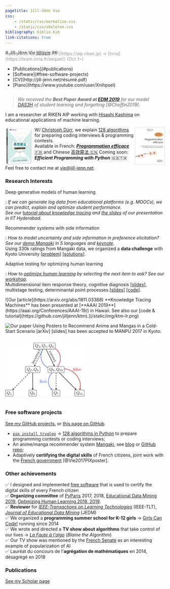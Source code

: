 ```yaml
---
pagetitle: Jill-Jênn Vie
css:
    - /static/css/normalize.css
    - /static/css/skeleton.css
bibliography: biblio.bib
link-citations: true
---
```

<div class="container">
<div style="display: flex; flex-flow: row wrap;">
<div>
# Jill-Jênn Vie <a class="twitter-follow-button" href="https://twitter.com/jjvie" data-show-count="false">\@jjvie</a>
## <span style="color: #999; margin-top: -1em; display: block">Researcher at [RIKEN AIP](https://aip.riken.jp) → [Inria](https://team.inria.fr/sequel/) (Oct 1~)</span>
</div>
<nav><ul>
<li>[Publications](#publications)</li>
<li>[Software](#free-software-projects)</li>
<li>[CV](http://jill-jenn.net/résumé.pdf)</li>
<li>[Piano](https://www.youtube.com/user/Xnihpsel)</li>
</ul></nav>
</div>
<script async src="https://platform.twitter.com/widgets.js" charset="utf-8"></script>

> *We received the **Best Paper Award at [EDM 2019](http://educationaldatamining.org/edm2019/)** for our model [DAS3H](https://arxiv.org/abs/1905.06873) of student learning and forgetting [@Choffin2019].*

I am a researcher at RIKEN AIP working with [Hisashi Kashima](https://hkashima.github.io/index_e.html) on educational applications of machine learning.

[<img src="/static/img/tryalgo.png" style="border: 1px solid #ddd" height="116" align="right" />](http://tryalgo.org/book/)

[<img src="/static/img/tryalgo-cn.jpg" style="border: 0px solid #ddd; margin-right: 0.5em" height="120" align="left" />](https://book.douban.com/subject/30210075/)

W/ [Christoph Dürr](http://www-desir.lip6.fr/~durrc/), we explain [128 algorithms](http://tryalgo.org/code/) for preparing coding interviews & programming contests.  
Available in French: [***Programmation efficace*** 🇫🇷](http://tryalgo.org/book/) and Chinese [高效算法 🇨🇳](https://book.douban.com/subject/30210075/) Coming soon: ***Efficient Programming with Python*** 🇬🇧🇹🇼

Feel free to contact me at [vie@jill-jenn.net](mailto:vie@jill-jenn.net).


### Research Interests

Deep generative models of human learning

:   *If we can generate log data from educational platforms (e.g. MOOCs), we can predict, explain and optimize student performance.  
See our [tutorial about knowledge tracing](https://github.com/jilljenn/ktm) and [the slides](http://jiji.cat/bigdata/iith-jjv.pdf) of our presentation in IIT Hyderabad.*

Recommender systems with side information

:   *How to model uncertainty and side information in preference elicitation? See our [demo Mangaki](https://mangaki.fr) in 5 languages and [keynote](http://research.mangaki.fr/2018/07/15/ai-for-manga-and-anime/)*.  
Using 330k ratings from Mangaki data, we organized a **data challenge** with Kyoto University [[problem]](http://research.mangaki.fr/2017/07/18/mangaki-data-challenge-en/) [[solutions]](http://research.mangaki.fr/2017/10/08/mangaki-data-challenge-winners-en/).

Adaptive testing for optimizing human learning

:   *How to [optimize human learning](https://humanlearn.io) by selecting the next item to ask? See our [workshop](https://humanlearn.io).*  
Multidimensional item response theory, cognitive diagnosis [[slides]](http://jill-jenn.net/_static/slides/genma-bsi.pdf), multistage testing, determinantal point processes [[slides]](http://jill-jenn.net/_static/slides/iacat2017.pdf) [[code]](https://github.com/jilljenn/qna).

<div style="display: flex; flex-flow: row wrap;">
![Our [article](https://arxiv.org/abs/1811.03388) **Knowledge Tracing Machines** has been presented at [**AAAI 2019**](https://aaai.org/Conferences/AAAI-19/) in Hawaii. See also our [code & tutorial](https://github.com/jilljenn/ktm).](/static/img/ktm-lr.png)

![Our [paper](https://arxiv.org/abs/1709.01584) **Using Posters to Recommend Anime and Mangas in a Cold-Start Scenario** [[arXiv]](https://arxiv.org/abs/1709.01584) [[slides]](http://jill-jenn.net/slides/manpu2017.pdf) has been accepted to [**MANPU 2017**](http://manpu2017.imlab.jp) in Kyoto.](/static/img/balse.png)

![Our [article](https://rdcu.be/G30H) **Automated Test Assembly for Handling Learner Cold-Start in Large-Scale Assessments** has been accepted in the journal [**IJAIED 2018**](https://rdcu.be/G30H).](/static/img/adaptive.png)
</div>


### Free software projects

[See my GitHub projects](https://github.com/jilljenn/), or [this page on GitHub](https://github.com/jilljenn/jilljenn.github.io/blob/master/index.md).

- [`pip install tryalgo`](https://github.com/jilljenn/tryalgo/) → [128 algorithms in Python](https://github.com/jilljenn/tryalgo) to prepare programming contests or coding interviews;
- An anime/manga recommender system [Mangaki](https://mangaki.fr/about/en), see [blog](http://research.mangaki.fr) or [GitHub repo](https://github.com/mangaki/mangaki);
- Adaptively **certifying the digital skills** of French citizens, joint work with the [French government](https://en.wikipedia.org/wiki/Ministry_of_National_Education_(France)) [@Vie2017PIXposter].


### Other achievements

✅ I designed and implemented [free software](https://github.com/1024pix/pix) that is used to certify the digital skills of every French citizen  
✅ **Organizing committee** of [PyParis](http://pyparis.org) 2017, 2018, [Educational Data Mining 2019](http://educationaldatamining.org/edm2019/), [Optimizing Human Learning 2018, 2019](https://humanlearn.io).  
✅ **Reviewer** for [*IEEE-Transactions on Learning Technologies*](https://ieeexplore.ieee.org/xpl/RecentIssue.jsp?punumber=4620076) (IEEE-TLT), [*Journal of Educational Data Mining*](https://jedm.educationaldatamining.org) (JEDM)  
✅ We organized a **programming summer school for K-12 girls** → [Girls Can Code!](https://gcc.prologin.org) running since 2014  
✅ We wrote and directed a **TV show about algorithms** that take control of our lives → [*La Faute à l'algo*](http://fautealgo.fr) (*Blame the Algorithm*)  
✅ Our TV show was mentioned by the [French Senate](http://www.senat.fr/rap/r16-464-1/r16-464-118.html#toc334) as an interesting example of popularization of AI  
✅ Lauréat du concours de l'**agrégation de mathématiques** en 2014, désagrégé en 2018


### Publications

[See my Scholar page](https://scholar.google.com/citations?hl=en&user=7oCGHIMAAAAJ)
